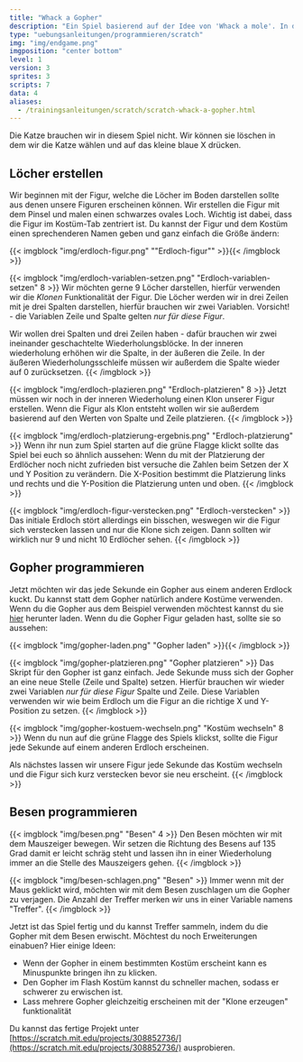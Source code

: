 ```yaml
---
title: "Whack a Gopher"
description: "Ein Spiel basierend auf der Idee von 'Whack a mole'. In diesem Spiel musst du möglichst viele Gopher mit dem Besen verjagen. Wie viele Punkte schaffst du?"
type: "uebungsanleitungen/programmieren/scratch"
img: "img/endgame.png"
imgposition: "center bottom"
level: 1
version: 3
sprites: 3
scripts: 7
data: 4
aliases:
  - /trainingsanleitungen/scratch/scratch-whack-a-gopher.html
---
```


Die Katze brauchen wir in diesem Spiel nicht. Wir können sie löschen in dem wir die Katze wählen und auf das kleine blaue X drücken.

## Löcher erstellen

Wir beginnen mit der Figur, welche die Löcher im Boden darstellen sollte aus denen unsere Figuren erscheinen können. 
Wir erstellen die Figur mit dem Pinsel und malen einen schwarzes ovales Loch. Wichtig ist dabei, dass die Figur im Kostüm-Tab zentriert ist.
Du kannst der Figur und dem Kostüm einen sprechenderen Namen geben und ganz einfach die Größe ändern:

{{< imgblock "img/erdloch-figur.png" ""Erdloch-figur"" >}}{{< /imgblock >}}

{{< imgblock "img/erdloch-variablen-setzen.png" "Erdloch-variablen-setzen" 8 >}}
Wir möchten gerne 9 Löcher darstellen, hierfür verwenden wir die *Klonen* Funktionalität der Figur. 
Die Löcher werden wir in drei Zeilen mit je drei Spalten darstellen, hierfür brauchen wir zwei Variablen. 
Vorsicht! - die Variablen Zeile und Spalte gelten *nur für diese Figur*. 

Wir wollen drei Spalten und drei Zeilen haben - dafür brauchen wir zwei ineinander geschachtelte Wiederholungsblöcke. 
In der inneren wiederholung erhöhen wir die Spalte,
in der äußeren die Zeile. In der äußeren Wiederholungsschleife müssen wir außerdem die Spalte wieder auf 0 zurücksetzen.
{{< /imgblock >}}

{{< imgblock "img/erdloch-plazieren.png" "Erdloch-platzieren" 8 >}}
Jetzt müssen wir noch in der inneren Wiederholung einen Klon unserer Figur erstellen. Wenn die Figur als Klon entsteht wollen wir sie außerdem basierend auf den Werten 
von Spalte und Zeile platzieren. 
{{< /imgblock >}}

{{< imgblock "img/erdloch-platzierung-ergebnis.png" "Erdloch-platzierung" >}}
Wenn ihr nun zum Spiel starten auf die grüne Flagge klickt sollte das Spiel bei euch so ähnlich aussehen: 
Wenn du mit der Platzierung der Erdlöcher noch nicht zufrieden bist versuche die Zahlen beim Setzen der X und Y Position zu verändern. 
Die X-Position bestimmt die Platzierung links und rechts und die Y-Position die Platzierung unten und oben.
{{< /imgblock >}}

{{< imgblock "img/erdloch-figur-verstecken.png" "Erdloch-verstecken" >}}
Das initiale Erdloch stört allerdings ein bisschen, weswegen wir die Figur sich verstecken lassen und nur die Klone sich zeigen. Dann sollten wir wirklich nur 9 und nicht 10 Erdlöcher sehen.
{{< /imgblock >}}

## Gopher programmieren 

Jetzt möchten wir das jede Sekunde ein Gopher aus einem anderen Erdlock kuckt. Du kannst statt dem Gopher natürlich andere Kostüme verwenden. Wenn du die Gopher aus 
dem Beispiel verwenden möchtest kannst du sie [hier](img/gopher.sprite3) herunter laden. 
Wenn du die Gopher Figur geladen hast, sollte sie so aussehen: 

{{< imgblock "img/gopher-laden.png" "Gopher laden" >}}{{< /imgblock >}}

{{< imgblock "img/gopher-platzieren.png" "Gopher platzieren" >}}
Das Skript für den Gopher ist ganz einfach. Jede Sekunde muss sich der Gopher an eine neue Stelle (Zeile und Spalte) setzen. 
Hierfür brauchen wir wieder zwei Variablen *nur für diese Figur* Spalte und Zeile. Diese Variablen verwenden wir wie beim Erdloch um die Figur an die
richtige X und Y-Position zu setzen. 
{{< /imgblock >}}

{{< imgblock "img/gopher-kostuem-wechseln.png" "Kostüm wechseln" 8 >}}
Wenn du nun auf die grüne Flagge des Spiels klickst, sollte die Figur jede Sekunde auf einem anderen Erdloch erscheinen. 

Als nächstes lassen wir unsere Figur jede Sekunde das Kostüm wechseln und die Figur sich kurz verstecken bevor sie neu erscheint.
{{< /imgblock >}}

## Besen programmieren 

{{< imgblock "img/besen.png" "Besen" 4 >}}
Den Besen möchten wir mit dem Mauszeiger bewegen. Wir setzen die Richtung des Besens auf 135 Grad damit er leicht schräg 
steht und lassen ihn in einer Wiederholung immer an die Stelle des Mauszeigers gehen.
{{< /imgblock >}}

{{< imgblock "img/besen-schlagen.png" "Besen" >}}
Immer wenn mit der Maus geklickt wird, möchten wir mit dem Besen zuschlagen um die Gopher zu verjagen. Die Anzahl der Treffer merken wir uns in einer Variable namens "Treffer". 
{{< /imgblock >}}

Jetzt ist das Spiel fertig und du kannst Treffer sammeln, indem du die Gopher mit dem Besen erwischt. Möchtest du noch Erweiterungen einabuen? Hier einige Ideen: 
* Wenn der Gopher in einem bestimmten Kostüm erscheint kann es Minuspunkte bringen ihn zu klicken. 
* Den Gopher im Flash Kostüm kannst du schneller machen, sodass er schwerer zu erwischen ist. 
* Lass mehrere Gopher gleichzeitig erscheinen mit der "Klone erzeugen" funktionalität

Du kannst das fertige Projekt unter [https://scratch.mit.edu/projects/308852736/](https://scratch.mit.edu/projects/308852736/) ausprobieren.